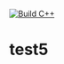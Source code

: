 [![Build C++](https://github.com/sbcsu/test5/actions/workflows/main.yml/badge.svg)](https://github.com/sbcsu/test5/actions/workflows/main.yml)
# test5
